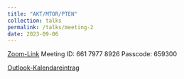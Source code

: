 ```yaml
---
title: "AKT/MTOR/PTEN"
collection: talks
permalink: /talks/meeting-2
date: 2023-09-06
---
```


[Zoom-Link](https://tum-conf.zoom.us/j/66179778926?pwd=OEsrSFRHQkg0OVN4WFlIMURiSjh1dz09)
Meeting ID: 661 7977 8926
Passcode: 659300

[Outlook-Kalendareintrag](http://academicpages.github.io/files/2.ics)